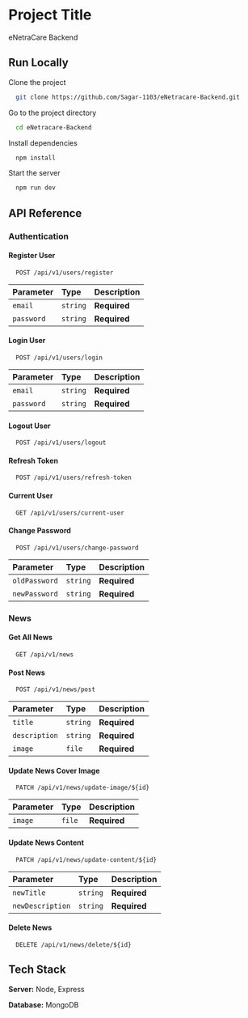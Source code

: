 
# Project Title
  eNetraCare Backend 


## Run Locally

Clone the project

```bash
  git clone https://github.com/Sagar-1103/eNetracare-Backend.git
```

Go to the project directory

```bash
  cd eNetracare-Backend
```

Install dependencies

```bash
  npm install
```

Start the server

```bash
  npm run dev
```


## API Reference

### Authentication
####  Register User
```http
  POST /api/v1/users/register
```

| Parameter | Type     | Description                |
| :-------- | :------- | :------------------------- |
| `email` | `string` | **Required**|
| `password` | `string` | **Required**|

####  Login User
```http
  POST /api/v1/users/login
```

| Parameter | Type     | Description                |
| :-------- | :------- | :------------------------- |
| `email` | `string` | **Required**|
| `password` | `string` | **Required**|

####  Logout User
```http
  POST /api/v1/users/logout
```

####  Refresh Token
```http
  POST /api/v1/users/refresh-token
```

#### Current User

```http
  GET /api/v1/users/current-user
```

####  Change Password
```http
  POST /api/v1/users/change-password
```

| Parameter | Type     | Description                |
| :-------- | :------- | :------------------------- |
| `oldPassword` | `string` | **Required**|
| `newPassword` | `string` | **Required**|

### News

####  Get All News
```http
  GET /api/v1/news
```

####  Post News
```http
  POST /api/v1/news/post
```

| Parameter | Type     | Description                |
| :-------- | :------- | :------------------------- |
| `title` | `string` | **Required**|
| `description` | `string` | **Required**|
| `image` | `file` | **Required**|


####  Update News Cover Image
```http
  PATCH /api/v1/news/update-image/${id}
```

| Parameter | Type     | Description                |
| :-------- | :------- | :------------------------- |
| `image` | `file` | **Required**|

####  Update News Content
```http
  PATCH /api/v1/news/update-content/${id}
```

| Parameter | Type     | Description                |
| :-------- | :------- | :------------------------- |
| `newTitle` | `string` | **Required**|
| `newDescription` | `string` | **Required**|

####  Delete News
```http
  DELETE /api/v1/news/delete/${id}
```


## Tech Stack

**Server:** Node, Express

**Database:** MongoDB
